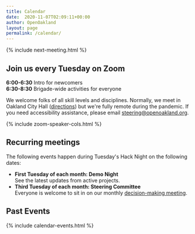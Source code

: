 ```yaml
---
title: Calendar
date:  2020-11-07T02:09:11+00:00
author: OpenOakland
layout: page
permalink: /calendar/
---
```


{% include next-meeting.html %}

## Join us every Tuesday on Zoom

**6:00-6:30** Intro for newcomers  
**6:30-8:30** Brigade-wide activities for everyone

We welcome folks of all skill levels and disciplines. Normally, we meet in Oakland City Hall ([directions](https://goo.gl/maps/YTNkpZcb7Sy936w88)) but we're fully remote during the pandemic. If you need accessibility assistance, please email steering@openoakland.org.

{% include zoom-speaker-cols.html %}

## Recurring meetings
The following events happen during Tuesday's Hack Night on the following dates:

- **First Tuesday of each month: Demo Night**  
See the latest updates from active projects.  
- **Third Tuesday of each month: Steering Committee**  
Everyone is welcome to sit in on our monthly [decision-making meeting](/how-we-work).   


## Past Events

{% include calendar-events.html %}
